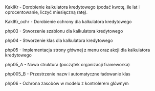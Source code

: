 KaklKr - Dorobienie kalkulatora kredytowego (podać kwotę, ile lat i oprocentowanie, liczyć miesięczną ratę).

KaklKr_ochr - Dorobienie ochrony dla kalkulatora kredytowego

php03 - Stworzenie szablonu dla kalkulatora kredytowego

php04 - Stworzenie klas dla kalkulatora kredytowego

php05 - Implementacja strony głównej z menu oraz akcji dla kalkulatora kredytowego

php05_A - Nowa struktura (początek organizacji frameworka)

php005_B - Przestrzenie nazw i automatyczne ładowanie klas

php06 - Ochrona zasobów w modelu z kontrolerem głównym
